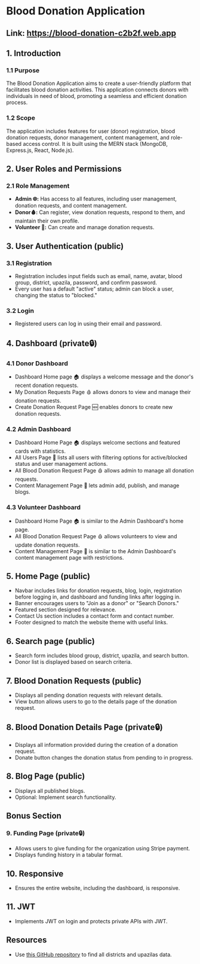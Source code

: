 # Blood Donation Application 

## Link: https://blood-donation-c2b2f.web.app

## 1. Introduction

### 1.1 Purpose

The Blood Donation Application aims to create a user-friendly platform that facilitates blood donation activities. This application connects donors with individuals in need of blood, promoting a seamless and efficient donation process.

### 1.2 Scope

The application includes features for user (donor) registration, blood donation requests, donor management, content management, and role-based access control. It is built using the MERN stack (MongoDB, Express.js, React, Node.js).

## 2. User Roles and Permissions

### 2.1 Role Management

- **Admin 🌐:** Has access to all features, including user management, donation requests, and content management.
- **Donor🩸:** Can register, view donation requests, respond to them, and maintain their own profile.
- **Volunteer 🤝:** Can create and manage donation requests.

## 3. User Authentication (public)

### 3.1 Registration

- Registration includes input fields such as email, name, avatar, blood group, district, upazila, password, and confirm password.
- Every user has a default "active" status; admin can block a user, changing the status to "blocked."

### 3.2 Login

- Registered users can log in using their email and password.

## 4. Dashboard (private🔒)

### 4.1 Donor Dashboard

- Dashboard Home page 🏠 displays a welcome message and the donor's recent donation requests.
- My Donation Requests Page 🩸 allows donors to view and manage their donation requests.
- Create Donation Request Page 🆕 enables donors to create new donation requests.

### 4.2 Admin Dashboard

- Dashboard Home Page 🏠 displays welcome sections and featured cards with statistics.
- All Users Page 👤 lists all users with filtering options for active/blocked status and user management actions.
- All Blood Donation Request Page 🩸 allows admin to manage all donation requests.
- Content Management Page 📝 lets admin add, publish, and manage blogs.

### 4.3 Volunteer Dashboard

- Dashboard Home Page 🏠 is similar to the Admin Dashboard's home page.
- All Blood Donation Request Page 🩸 allows volunteers to view and update donation requests.
- Content Management Page 📝 is similar to the Admin Dashboard's content management page with restrictions.

## 5. Home Page (public)

- Navbar includes links for donation requests, blog, login, registration before logging in, and dashboard and funding links after logging in.
- Banner encourages users to "Join as a donor" or "Search Donors."
- Featured section designed for relevance.
- Contact Us section includes a contact form and contact number.
- Footer designed to match the website theme with useful links.

## 6. Search page (public)

- Search form includes blood group, district, upazila, and search button.
- Donor list is displayed based on search criteria.

## 7. Blood Donation Requests (public)

- Displays all pending donation requests with relevant details.
- View button allows users to go to the details page of the donation request.

## 8. Blood Donation Details Page (private🔒)

- Displays all information provided during the creation of a donation request.
- Donate button changes the donation status from pending to in progress.

## 8. Blog Page (public)

- Displays all published blogs.
- Optional: Implement search functionality.

## Bonus Section

### 9. Funding Page (private🔒)

- Allows users to give funding for the organization using Stripe payment.
- Displays funding history in a tabular format.

## 10. Responsive

- Ensures the entire website, including the dashboard, is responsive.

## 11. JWT

- Implements JWT on login and protects private APIs with JWT.

## Resources

- Use [this GitHub repository](https://github.com/nuhil/bangladesh-geocode) to find all districts and upazilas data.

